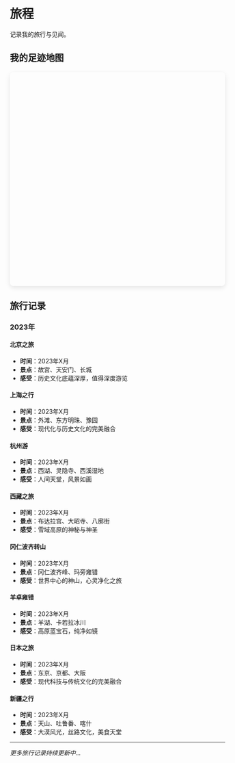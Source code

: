 # 旅程

记录我的旅行与见闻。

## 我的足迹地图

<div id="travel-map" style="height: 500px; width: 100%; border-radius: 8px; margin: 20px 0;"></div>

<script setup>
import { onMounted } from 'vue'

onMounted(() => {
  // 动态加载 Leaflet CSS
  const link = document.createElement('link')
  link.rel = 'stylesheet'
  link.href = 'https://unpkg.com/leaflet@1.9.4/dist/leaflet.css'
  link.integrity = 'sha256-p4NxAoJBhIIN+hmNHrzRCf9tD/miZyoHS5obTRR9BMY='
  link.crossOrigin = ''
  document.head.appendChild(link)

  // 动态加载 Leaflet JS
  const script = document.createElement('script')
  script.src = 'https://unpkg.com/leaflet@1.9.4/dist/leaflet.js'
  script.integrity = 'sha256-20nQCchB9co0qIjJZRGuk2/Z9VM+kNiyxNV1lvTlZBo='
  script.crossOrigin = ''
  
  script.onload = () => {
    // 初始化地图
    const map = L.map('travel-map').setView([35.8617, 104.1954], 4) // 中国中心位置

    // 添加 OpenStreetMap 图层
    L.tileLayer('https://{s}.tile.openstreetmap.org/{z}/{x}/{y}.png', {
      attribution: '© OpenStreetMap contributors'
    }).addTo(map)

    // 去过的地方数据
    const places = [
      {
        name: '北京',
        lat: 39.9042,
        lng: 116.4074,
        description: '首都，历史文化名城',
        date: '2023年',
        icon: '🏛️',
        photos: [
          { url: 'https://images.unsplash.com/photo-1508697014387-db70aad34f4d?w=400&h=300&fit=crop', caption: '天安门广场' },
          { url: 'https://images.unsplash.com/photo-1508804185872-d7badad00f7d?w=400&h=300&fit=crop', caption: '故宫角楼' },
          { url: 'https://images.unsplash.com/photo-1508804185872-d7badad00f7d?w=400&h=300&fit=crop', caption: '长城' },
          { url: 'https://images.unsplash.com/photo-1508804185872-d7badad00f7d?w=400&h=300&fit=crop', caption: '颐和园' }
        ]
      },
      {
        name: '上海',
        lat: 31.2304,
        lng: 121.4737,
        description: '魔都，现代化大都市',
        date: '2023年',
        icon: '🌆',
        photos: [
          { url: 'https://images.unsplash.com/photo-1536599018102-9f803c140fc1?w=400&h=300&fit=crop', caption: '外滩夜景' },
          { url: 'https://images.unsplash.com/photo-1536599018102-9f803c140fc1?w=400&h=300&fit=crop', caption: '东方明珠' },
          { url: 'https://images.unsplash.com/photo-1536599018102-9f803c140fc1?w=400&h=300&fit=crop', caption: '豫园' }
        ]
      },
      {
        name: '杭州',
        lat: 30.2741,
        lng: 120.1551,
        description: '人间天堂，西湖美景',
        date: '2023年',
        icon: '🏞️',
        photos: [
          { url: 'https://images.unsplash.com/photo-1506905925346-21bda4d32df4?w=400&h=300&fit=crop', caption: '西湖断桥' },
          { url: 'https://images.unsplash.com/photo-1506905925346-21bda4d32df4?w=400&h=300&fit=crop', caption: '雷峰塔' },
          { url: 'https://images.unsplash.com/photo-1506905925346-21bda4d32df4?w=400&h=300&fit=crop', caption: '灵隐寺' }
        ]
      },
      {
        name: '拉萨',
        lat: 29.6500,
        lng: 91.1000,
        description: '雪域高原，布达拉宫',
        date: '2023年',
        icon: '🏔️',
        photos: [
          { url: 'https://images.unsplash.com/photo-1506905925346-21bda4d32df4?w=400&h=300&fit=crop', caption: '布达拉宫' },
          { url: 'https://images.unsplash.com/photo-1506905925346-21bda4d32df4?w=400&h=300&fit=crop', caption: '大昭寺' },
          { url: 'https://images.unsplash.com/photo-1506905925346-21bda4d32df4?w=400&h=300&fit=crop', caption: '八廓街' }
        ]
      },
      {
        name: '冈仁波齐',
        lat: 31.0667,
        lng: 81.3125,
        description: '神山，世界中心',
        date: '2023年',
        icon: '⛰️',
        photos: [
          { url: 'https://images.unsplash.com/photo-1506905925346-21bda4d32df4?w=400&h=300&fit=crop', caption: '冈仁波齐峰' },
          { url: 'https://images.unsplash.com/photo-1506905925346-21bda4d32df4?w=400&h=300&fit=crop', caption: '转山路上' },
          { url: 'https://images.unsplash.com/photo-1506905925346-21bda4d32df4?w=400&h=300&fit=crop', caption: '经幡' }
        ]
      },
      {
        name: '玛旁雍错',
        lat: 30.6667,
        lng: 81.3333,
        description: '圣湖，三大圣湖之一',
        date: '2023年',
        icon: '💧',
        photos: [
          { url: 'https://images.unsplash.com/photo-1506905925346-21bda4d32df4?w=400&h=300&fit=crop', caption: '玛旁雍错湖' },
          { url: 'https://images.unsplash.com/photo-1506905925346-21bda4d32df4?w=400&h=300&fit=crop', caption: '湖边经幡' }
        ]
      },
      {
        name: '羊湖',
        lat: 29.0000,
        lng: 90.5000,
        description: '羊卓雍错，高原蓝宝石',
        date: '2023年',
        icon: '🌊',
        photos: [
          { url: 'https://images.unsplash.com/photo-1506905925346-21bda4d32df4?w=400&h=300&fit=crop', caption: '羊卓雍错' },
          { url: 'https://images.unsplash.com/photo-1506905925346-21bda4d32df4?w=400&h=300&fit=crop', caption: '湖边雪山' }
        ]
      },
      {
        name: '日本',
        lat: 36.2048,
        lng: 138.2529,
        description: '樱花之国，现代与传统',
        date: '2023年',
        icon: '🌸',
        photos: [
          { url: 'https://images.unsplash.com/photo-1506905925346-21bda4d32df4?w=400&h=300&fit=crop', caption: '东京塔' },
          { url: 'https://images.unsplash.com/photo-1506905925346-21bda4d32df4?w=400&h=300&fit=crop', caption: '京都樱花' },
          { url: 'https://images.unsplash.com/photo-1506905925346-21bda4d32df4?w=400&h=300&fit=crop', caption: '大阪城' }
        ]
      },
      {
        name: '新疆',
        lat: 43.8256,
        lng: 87.6168,
        description: '大美新疆，丝路明珠',
        date: '2023年',
        icon: '🏜️',
        photos: [
          { url: 'https://images.unsplash.com/photo-1506905925346-21bda4d32df4?w=2560&h=1440&fit=crop', caption: '天山天池' },
          { url: 'https://images.unsplash.com/photo-1506905925346-21bda4d32df4?w=400&h=300&fit=crop', caption: '吐鲁番葡萄' },
          { url: 'https://images.unsplash.com/photo-1506905925346-21bda4d32df4?w=1080&h=1080&fit=crop', caption: '喀什古城' }
        ]
      }
    ]

    // 添加标记点
    places.forEach(place => {
      const marker = L.marker([place.lat, place.lng])
        .addTo(map)
        .bindPopup(`
          <div style="text-align: center; min-width: 200px;">
            <div style="font-size: 24px; margin-bottom: 8px;">${place.icon}</div>
            <h3 style="margin: 0 0 8px 0; color: #333;">${place.name}</h3>
            <p style="margin: 0 0 4px 0; color: #666;">${place.description}</p>
            <p style="margin: 0 0 12px 0; color: #999; font-size: 12px;">${place.date}</p>
            ${place.photos && place.photos.length > 0 ? `
              <div style="margin-top: 12px;">
                <img src="${place.photos[0].url}" 
                     alt="${place.photos[0].caption}" 
                     style="width: 200px; height: 150px; object-fit: cover; border-radius: 8px; cursor: pointer; border: 2px solid #ddd; margin-bottom: 8px;"
                     onclick="showPhotoGallery('${place.name}')"
                     title="点击查看所有照片">
                <div style="font-size: 12px; color: #666;">
                  📸 ${place.photos.length} 张照片 · 点击查看
                </div>
              </div>
            ` : ''}
          </div>
        `)
    })

    // 添加图例
    const legend = L.control({ position: 'bottomright' })
    legend.onAdd = function() {
      const div = L.DomUtil.create('div', 'info legend')
      div.style.backgroundColor = 'white'
      div.style.padding = '10px'
      div.style.borderRadius = '5px'
      div.style.boxShadow = '0 0 15px rgba(0,0,0,0.2)'
      div.innerHTML = `
        <h4 style="margin: 0 0 10px 0;">我的足迹</h4>
        <p style="margin: 0; color: #666;">点击标记查看详情和照片</p>
      `
      return div
    }
    legend.addTo(map)

    // 全局变量存储照片数据
    window.placePhotos = {}
    places.forEach(place => {
      window.placePhotos[place.name] = place.photos
    })

    // 全局函数：显示照片画廊
    window.showPhotoGallery = function(placeName) {
      const photos = window.placePhotos[placeName]
      if (!photos || photos.length === 0) return
      
      let currentIndex = 0
      
      // 创建模态框
      const modal = document.createElement('div')
      modal.style.cssText = `
        position: fixed;
        top: 0;
        left: 0;
        width: 100%;
        height: 100%;
        background: rgba(0,0,0,0.9);
        display: flex;
        align-items: center;
        justify-content: center;
        z-index: 10000;
      `
      
      function updateGallery() {
        const photo = photos[currentIndex]
        modal.innerHTML = `
          <div style="text-align: center; width: 100%; height: 100%; position: relative;">
            <div style="position: absolute; top: 20px; left: 20px; color: white; font-size: 18px; z-index: 10001;">
              ${placeName} · ${currentIndex + 1}/${photos.length}
            </div>
            <div style="position: absolute; top: 20px; right: 20px; color: white; font-size: 24px; cursor: pointer; z-index: 10001;" onclick="this.parentElement.parentElement.remove()">
              ✕
            </div>
            
            <div style="position: absolute; top: 50%; left: 50%; transform: translate(-50%, -50%); max-width: 90%; max-height: 70vh;">
              <img src="${photo.url}" 
                   alt="${photo.caption}" 
                   style="max-width: 100%; max-height: 100%; object-fit: contain; border-radius: 8px;">
            </div>
            
            <div style="position: absolute; bottom: 120px; left: 50%; transform: translateX(-50%); color: white; font-size: 16px;">${photo.caption}</div>
            
            ${photos.length > 1 ? `
              <div style="position: absolute; bottom: 60px; left: 50%; transform: translateX(-50%);">
                <button onclick="changePhoto(-1)" style="background: rgba(255,255,255,0.2); border: none; color: white; padding: 10px 15px; border-radius: 5px; cursor: pointer; margin-right: 10px;">← 上一张</button>
                <button onclick="changePhoto(1)" style="background: rgba(255,255,255,0.2); border: none; color: white; padding: 10px 15px; border-radius: 5px; cursor: pointer;">下一张 →</button>
              </div>
              <div style="position: absolute; bottom: 20px; left: 50%; transform: translateX(-50%); display: flex; gap: 8px;">
                ${photos.map((_, index) => `
                  <div onclick="goToPhoto(${index})" 
                       style="width: 12px; height: 12px; border-radius: 50%; background: ${index === currentIndex ? 'white' : 'rgba(255,255,255,0.3)'}; cursor: pointer;"></div>
                `).join('')}
              </div>
            ` : ''}
          </div>
        `
      }
      
      // 切换照片函数
      window.changePhoto = function(direction) {
        currentIndex = (currentIndex + direction + photos.length) % photos.length
        updateGallery()
      }
      
      // 跳转到指定照片
      window.goToPhoto = function(index) {
        currentIndex = index
        updateGallery()
      }
      
      updateGallery()
      document.body.appendChild(modal)
      
      // 键盘控制
      const handleKeydown = (e) => {
        if (e.key === 'Escape') {
          document.body.removeChild(modal)
          document.removeEventListener('keydown', handleKeydown)
        } else if (e.key === 'ArrowLeft') {
          changePhoto(-1)
        } else if (e.key === 'ArrowRight') {
          changePhoto(1)
        }
      }
      document.addEventListener('keydown', handleKeydown)
    }
  }
  
  document.head.appendChild(script)
})
</script>

<style scoped>
#travel-map {
  box-shadow: 0 4px 12px rgba(0,0,0,0.1);
}

/* 自定义弹窗样式 */
:deep(.leaflet-popup-content-wrapper) {
  border-radius: 8px;
  box-shadow: 0 4px 12px rgba(0,0,0,0.15);
}

:deep(.leaflet-popup-content) {
  margin: 0;
  padding: 0;
}
</style>

## 旅行记录

### 2023年

#### 北京之旅
- **时间**：2023年X月
- **景点**：故宫、天安门、长城
- **感受**：历史文化底蕴深厚，值得深度游览

#### 上海之行
- **时间**：2023年X月
- **景点**：外滩、东方明珠、豫园
- **感受**：现代化与历史文化的完美融合

#### 杭州游
- **时间**：2023年X月
- **景点**：西湖、灵隐寺、西溪湿地
- **感受**：人间天堂，风景如画

#### 西藏之旅
- **时间**：2023年X月
- **景点**：布达拉宫、大昭寺、八廓街
- **感受**：雪域高原的神秘与神圣

#### 冈仁波齐转山
- **时间**：2023年X月
- **景点**：冈仁波齐峰、玛旁雍错
- **感受**：世界中心的神山，心灵净化之旅

#### 羊卓雍错
- **时间**：2023年X月
- **景点**：羊湖、卡若拉冰川
- **感受**：高原蓝宝石，纯净如镜

#### 日本之旅
- **时间**：2023年X月
- **景点**：东京、京都、大阪
- **感受**：现代科技与传统文化的完美融合

#### 新疆之行
- **时间**：2023年X月
- **景点**：天山、吐鲁番、喀什
- **感受**：大漠风光，丝路文化，美食天堂

---

*更多旅行记录持续更新中...* 